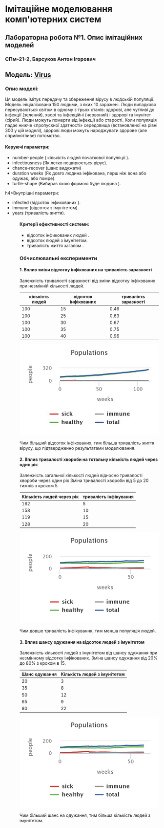 <h1>Імітаційне моделювання комп'ютерних систем</h1>

<h2>Лабораторна робота №1. Опис імітаційних моделей</h2>

<h3>СПм-21-2, Барсуков Антон Ігорович </h3>

<h2>Модель:
<a href="http://ccl.northwestern.edu/netlogo/models/models/Sample%20Models/Biology/Virus.nlogo">
Virus
</a>
</h2>

<h3>Опис моделі:</h3>
<p>
Ця модель імітує передачу та збереження вірусу в людській популяції. Модель ініціалізована 150 людьми, з яких 10 заражені. Люди випадково пересуваються світом в одному з трьох станів: здорові, але чутливі до інфекції (зелений), хворі та інфекційні (червоний) і здорові та імунітет (сірий). Люди можуть померти від інфекції або старості. Коли популяція падає нижче «пропускної здатності» середовища (встановленої на рівні 300 у цій моделі), здорові люди можуть народжувати здорове (але сприйнятливе) потомство.
</p>

<h4>Керуючі параметри:</h4>
<ul>
<li>number-people ( кількість людей початкової популяції ).</li>
<li>infectiousness (Як легко поширюється вірус).</li>
<li>chance-recover (шанс видужати)</li>
<li>duration weeks (Як довго людина інфікована, перш ніж вона або одужає, або помре).</li>
<li>turtle-shape (Вибирає якою формою буде людина ).</li>
</ul>

h4>Внутрішні параметри:</h4>
<ul>
<li>infected (відсоток інфикованих ).</li>
<li>immune (відсоток з імунітетом).</li>
<li>years (тривалість життя).</li>
<ul>


<h4>Критерії ефективності системи:</h4>
<ul>
<li>відсоток інфикованих людей .</li>
<li>відсоток людей  з імунітетом.</li>
<li>тривалість життя загалом .</li>
</ul>


<h3>Обчислювальні експерименти</h3>

<h4>1. Вплив зміни відсотку інфікованих  на тривалість заразності </h4>
<p>
Залежність тривалості заразності від зміни відсотку інфікованих при незмінній кількості людей.
</p>
<table>
<thead>
<tr>
<th>кількість людей </th>
<th>відсоток інфікованих</th>
<th>тривалість заразності</th>
</tr>
</thead>
<tbody>
<tr>
<td>100</td>
<td>15</td>
<td>0,46</td>
</tr>
<tr>
<td>100</td>
<td>25</td>
<td>0,63</td>
</tr>
<td>100</td>
<td>30</td>
<td>0.67</td>
</tr>
<tr>
<td>100</td>
<td>35</td>
<td>0.75</td>
</tr>
<tr>
<td>100</td>
<td>40</td>
<td>0,96</td>
</tr>
</tbody>
</table>
<img src="./images/chart1.png" alt="chart">
<p>
Чим більший відсоток інфікованих, тим більша тривалість життя вірусу, що підтвердженно результатами моделювання.
</p>

<h4>2. Вплив тривалості хвороби на тотальну кількість людей через один рік </h4>
<p>
Залежність загальної кількості людей відносно тривалості хвороби через один рік
Зміна тривалості хвороби від 5 до 20 тижнів з кроком 5.
</p>
<table>
<thead>
<tr>
<th>Кількість людей через рік</th>
<th>тривалість інфікування</th>
</tr>
</thead>
<tbody>
<tr>
<td>162</td>
<td>5</td>
</tr>
<tr>
<td>158</td>
<td>10</td>
</tr>
<tr>
<td>119</td>
<td>15</td>
</tr>
<tr>
<td>128</td>
<td>20</td>
</tr>
</tbody>
</table>
<img src="./images/chart2.png" alt="chart">
<p>
Чим довше тривалість інфікування, тим менша популяція людей.
</p>

<h4>3. Вплив шансу одужання на відсоток людей з імунітетом</h4>
<p>
Залежність кількості людей з імунітетом від шансу одужання при незмінному відсотку інфікованих.
Зміна шансу одужання від 20% до 80% з кроком в 15.
</p>
<table>
<thead>
<tr>
<th>Шанс одужання</th>
<th>Кількість людей з імунітетом</th>
</tr>
</thead>
<tbody>
<tr>
<td>20</td>
<td>3</td>
</tr>
<tr>
<td>35</td>
<td>8</td>
</tr>
<tr>
<td>50</td>
<td>12</td>
</tr>
<tr>
<td>65</td>
<td>9</td>
</tr>
<tr>
<td>80</td>
<td>22</td>
</tr>
</tbody>
</table>
<img src="./images/chart2.png" alt="chart">
<p>
Чим більший шанс на одужання, тим більша кількість людей з імунітетом.
</p>

